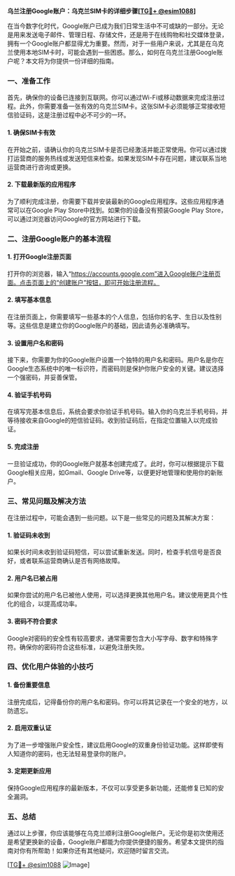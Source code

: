**乌兰注册Google账户：乌克兰SIM卡的详细步骤[[TG💪+ @esim1088](https://t.me/s/esim1088)]**

在当今数字化时代，Google账户已成为我们日常生活中不可或缺的一部分。无论是用来发送电子邮件、管理日程、存储文件，还是用于在线购物和社交媒体登录，拥有一个Google账户都显得尤为重要。然而，对于一些用户来说，尤其是在乌克兰使用本地SIM卡时，可能会遇到一些困惑。那么，如何在乌克兰注册Google账户呢？本文将为你提供一份详细的指南。

### 一、准备工作

首先，确保你的设备已连接到互联网。你可以通过Wi-Fi或移动数据来完成注册过程。此外，你需要准备一张有效的乌克兰SIM卡。这张SIM卡必须能够正常接收短信验证码，这是注册过程中必不可少的一环。

#### 1. 确保SIM卡有效
在开始之前，请确认你的乌克兰SIM卡是否已经激活并能正常使用。你可以通过拨打运营商的服务热线或发送短信来检查。如果发现SIM卡存在问题，建议联系当地运营商进行咨询或更换。

#### 2. 下载最新版的应用程序
为了顺利完成注册，你需要下载并安装最新的Google应用程序。这些应用程序通常可以在Google Play Store中找到。如果你的设备没有预装Google Play Store，可以通过浏览器访问Google的官方网站进行下载。

### 二、注册Google账户的基本流程

#### 1. 打开Google注册页面
打开你的浏览器，输入“https://accounts.google.com”进入Google账户注册页面。点击页面上的“创建账户”按钮，即可开始注册流程。

#### 2. 填写基本信息
在注册页面上，你需要填写一些基本的个人信息，包括你的名字、生日以及性别等。这些信息是建立你的Google账户的基础，因此请务必准确填写。

#### 3. 设置用户名和密码
接下来，你需要为你的Google账户设置一个独特的用户名和密码。用户名是你在Google生态系统中的唯一标识符，而密码则是保护你账户安全的关键。建议选择一个强密码，并妥善保管。

#### 4. 验证手机号码
在填写完基本信息后，系统会要求你验证手机号码。输入你的乌克兰手机号码，并等待接收来自Google的短信验证码。收到验证码后，在指定位置输入以完成验证。

#### 5. 完成注册
一旦验证成功，你的Google账户就基本创建完成了。此时，你可以根据提示下载Google相关应用，如Gmail、Google Drive等，以便更好地管理和使用你的新账户。

### 三、常见问题及解决方法

在注册过程中，可能会遇到一些问题。以下是一些常见的问题及其解决方案：

#### 1. 验证码未收到
如果长时间未收到验证码短信，可以尝试重新发送。同时，检查手机信号是否良好，或者联系运营商确认是否有网络故障。

#### 2. 用户名已被占用
如果你尝试的用户名已被他人使用，可以选择更换其他用户名。建议使用更具个性化的组合，以提高成功率。

#### 3. 密码不符合要求
Google对密码的安全性有较高要求，通常需要包含大小写字母、数字和特殊字符。确保你的密码符合这些标准，以避免注册失败。

### 四、优化用户体验的小技巧

#### 1. 备份重要信息
注册完成后，记得备份你的用户名和密码。你可以将其记录在一个安全的地方，以防遗忘。

#### 2. 启用双重认证
为了进一步增强账户安全性，建议启用Google的双重身份验证功能。这样即使有人知道你的密码，也无法轻易登录你的账户。

#### 3. 定期更新应用
保持Google应用程序的最新版本，不仅可以享受更多新功能，还能修复已知的安全漏洞。

### 五、总结

通过以上步骤，你应该能够在乌克兰顺利注册Google账户。无论你是初次使用还是希望更换新的设备，Google账户都能为你提供便捷的服务。希望本文提供的指南对你有所帮助！如果你还有其他疑问，欢迎随时留言交流。

[[TG💪+ @esim1088](https://t.me/s/esim1088) ![Image](https://i.postimg.cc/4NQfJmqS/Snipaste-2025-05-13-00-14-12.png)]